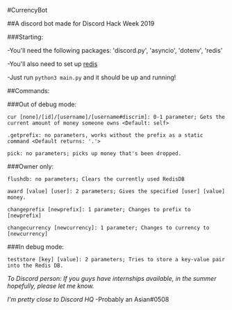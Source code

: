 #CurrencyBot

##A discord bot made for Discord Hack Week 2019

###Starting:
    
-You'll need the following packages: 'discord.py', 'asyncio', 'dotenv', 'redis'

-You'll also need to set up [redis](https://redis.io/download)

-Just run `python3 main.py` and it should be up and running!
    
##Commands:

###Out of debug mode:
```
cur [none]/[id]/[username]/[username#discrim]: 0-1 parameter; Gets the current amount of money someone owns <Default: self>

.getprefix: no parameters, works without the prefix as a static command <Default returns: '.'>

pick: no parameters; picks up money that's been dropped.
```

###Owner only:
```
flushdb: no parameters; Clears the currently used RedisDB

award [value] [user]: 2 parameters; Gives the specified [user] [value] money.

changeprefix [newprefix]: 1 parameter; Changes to prefix to [newprefix]

changecurrency [newcurrency]: 1 parameter; Changes to currency to [newcurrency]
```

###In debug mode:

```
teststore [key] [value]: 2 parameters; Tries to store a key-value pair into the Redis DB.
```

*To Discord person: If you guys have internships available, in the summer hopefully, please let me know.*

*I'm pretty close to Discord HQ* -Probably an Asian#0508
